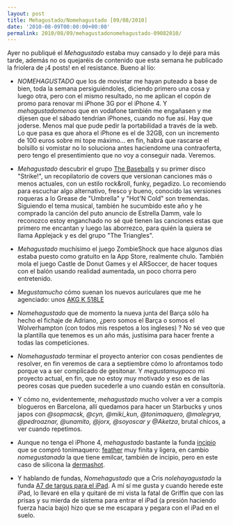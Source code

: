 ```yaml
---
layout: post
title: Mehagustado/Nomehagustado [09/08/2010]
date: '2010-08-09T00:00:00+00:00'
permalink: 2010/08/09/mehagustadonomehagustado-09082010/
---
```

Ayer no publiqué el *Mehagustado* estaba muy cansado y lo dejé para más tarde, además no os quejaréis de contenido que esta semana he publicado la friolera de ¡4 posts! en el resistance. Bueno al lío:

- *NOMEHAGUSTADO* que los de movistar me hayan puteado a base de bien, toda la semana persiguiéndoles, diciendo primero una cosa y luego otra, pero con el mismo resultado, no me aplican el copón de promo para renovar mi iPhone 3G por el iPhone 4. Y *mehagustadomenos* que en vodafone también me engañasen y me dijesen que el sábado tendrían iPhones, cuando no fue así. Hay que joderse. Menos mal que pude pedir la portabilidad a través de la web. Lo que pasa es que ahora el iPhone es el de 32GB, con un incremento de 100 euros sobre mi tope máximo... en fin, habrá que rascarse el bolsillo si vomistar no lo soluciona antes haciendome una contraoferta, pero tengo el presentimiento que no voy a conseguir nada. Veremos.

- *Mehagustado* descubrir el grupo [The Baseballs](http://es.wikipedia.org/wiki/The_Baseballs) y su primer disco "Strike!", un recopilatorio de covers que versionan canciones más o menos actuales, con un estilo rock&roll, funky, pegadizo. Lo recomiendo para escuchar algo alternativo, fresco y bueno, conocido las versiones roqueras a lo Grease de "Umbrella" y "Hot'N Cold" son tremendas. Siguiendo el tema musical, también he sucumbido este año y he comprado la canción del puto anuncio de Estrella Damm, vale lo reconozco estoy enganchado no sé qué tienen las canciones estas que primero me encantan y luego las aborrezco, para quién la quiera se llama Applejack y es del grupo "The Triangles".

- *Mehagustado* muchísimo el juego ZombieShock que hace algunos días estaba puesto como gratuito en la App Store, realmente chulo. También mola el juego Castle de Donut Games y el ARSoccer, de hacer toques con el balón usando realidad aumentada, un poco chorra pero entretenido.

- *Megustamucho* cómo suenan los nuevos auriculares que me he agenciado: unos [AKG K 518LE](http://resistancefutile.com/2010/08/08/mis-primeros-auriculares-de-diadema-akg-k-518-le/)

- *Nomehagustado* que de momento la nueva junta del Barça sólo ha hecho el fichaje de Adriano, ¿pero somos el Barça o somos el Wolverhampton (con todos mis respetos a los ingleses) ? No sé veo que la plantilla que tenemos es un año más, justísima para hacer frente a todas las competiciones.

- *Nomehagustado* terminar el proyecto anterior con cosas pendientes de resolver, en fin veremos de cara a septiembre cómo lo afrontamos todo porque va a ser complicado de gesitonar. Y *megustamuypoco* mi proyecto actual, en fin, que no estoy muy motivado y eso es de las peores cosas que pueden sucederle a uno cuando están en consultoría.

- Y cómo no, evidentemente, *mehagustado* mucho volver a ver a compis blogueros en Barcelona, allí quedamos para hacer un Starbucks y unos japos con *@sopmacsk, @cyn, @miki_kun, @tonimaquero, @malegrya, @pedroaznar, @unamito, @jorx, @soyoscar y @Aketza*, brutal chicos, a ver cuando repetimos.

- Aunque no tenga el iPhone 4, *mehagustado* bastante la funda [incipio](http://www.myincipio.com/iphone-4-case) que se compró tonimaquero:
[feather](http://www.myincipio.com/iphone-4-cases/iphone-4-feather-hard-shell-case/) muy finita y ligera, en cambio *nomegustanada* la que tiene emilcar, también de incipio, pero en este caso de silicona la [dermashot](http://www.myincipio.com/iphone-4-cases/iphone-4-dermashot-silicone-case).

- Y hablando de fundas, *Nomehagustado* que a Cris *nolehayagustado* la funda [A7 de targus para el iPad](http://www.targus.com/uk/product_details.asp?sku=TSS178EU). A mí sí me gusta y cuando herede este iPad, lo llevaré en ella y quitaré de mi vista la fatal de Griffin que con las prisas y su mierda de sistema para entrar el iPad (a presión haciendo fuerza hacia bajo) hizo que se me escapara y pegara con el iPad en el suelo.
